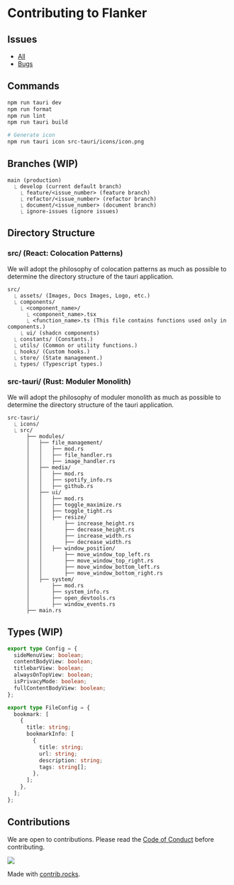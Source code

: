 # Contributing to Flanker

## Issues

- [All](https://github.com/Flanker-Dev/Flanker/issues)
- [Bugs](https://github.com/Flanker-Dev/Flanker/labels/bug)

## Commands

```sh
npm run tauri dev
npm run format
npm run lint
npm run tauri build

# Generate icon
npm run tauri icon src-tauri/icons/icon.png
```

## Branches (WIP)

```plaintext
main (production)
  ⎿ develop (current default branch)
    ⎿ feature/<issue_number> (feature branch)
    ⎿ refactor/<issue_number> (refactor branch)
    ⎿ document/<issue_number> (document branch)
    ⎿ ignore-issues (ignore issues)
```

## Directory Structure

### src/ (React: Colocation Patterns)

We will adopt the philosophy of colocation patterns as much as possible to determine the directory structure of the tauri application.

```plaintext
src/
  ⎿ assets/ (Images, Docs Images, Logo, etc.)
  ⎿ components/
    ⎿ <component_name>/
      ⎿ <component_name>.tsx
      ⎿ <function_name>.ts (This file contains functions used only in components.)
    ⎿ ui/ (shadcn components)
  ⎿ constants/ (Constants.)
  ⎿ utils/ (Common or utility functions.)
  ⎿ hooks/ (Custom hooks.)
  ⎿ store/ (State management.)
  ⎿ types/ (Typescript types.)
```

### src-tauri/ (Rust: Moduler Monolith)

We will adopt the philosophy of moduler monolith as much as possible to determine the directory structure of the tauri application.

```plaintext
src-tauri/
  ⎿ icons/
  ⎿ src/
      ├── modules/
      │   ├── file_management/
      │   │   ├── mod.rs
      │   │   ├── file_handler.rs
      │   │   ├── image_handler.rs
      │   ├── media/
      │   │   ├── mod.rs
      │   │   ├── spotify_info.rs
      │   │   ├── github.rs
      │   ├── ui/
      │   │   ├── mod.rs
      │   │   ├── toggle_maximize.rs
      │   │   ├── toggle_tight.rs
      │   │   ├── resize/
      │   │       ├── increase_height.rs
      │   │       ├── decrease_height.rs
      │   │       ├── increase_width.rs
      │   │       ├── decrease_width.rs
      │   │   ├── window_position/
      │   │       ├── move_window_top_left.rs
      │   │       ├── move_window_top_right.rs
      │   │       ├── move_window_bottom_left.rs
      │   │       ├── move_window_bottom_right.rs
      │   ├── system/
      │       ├── mod.rs
      │       ├── system_info.rs
      │       ├── open_devtools.rs
      │       ├── window_events.rs
      ├── main.rs
```

## Types (WIP)

```typescript
export type Config = {
  sideMenuView: boolean;
  contentBodyView: boolean;
  titlebarView: boolean;
  alwaysOnTopView: boolean;
  isPrivacyMode: boolean;
  fullContentBodyView: boolean;
};

export type FileConfig = {
  bookmark: [
    {
      title: string;
      bookmarkInfo: [
        {
          title: string;
          url: string;
          description: string;
          tags: string[];
        },
      ];
    },
  ];
};
```

## Contributions

We are open to contributions. Please read the [Code of Conduct](CODE_OF_CONDUCT.md) before contributing.

<a href="https://github.com/Coordinate-Cat/Flanker/graphs/contributors">
  <img src="https://contrib.rocks/image?repo=Coordinate-Cat/Flanker" />
</a>

Made with [contrib.rocks](https://contrib.rocks).
